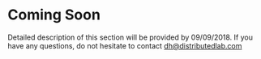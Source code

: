 # Coming Soon

Detailed description of this section will be provided by 09/09/2018.
If you have any questions, do not hesitate to contact dh@distributedlab.com